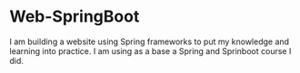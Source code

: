 # Web-SpringBoot
I am building a website using Spring frameworks to put my knowledge and learning into practice. I am using as a base a Spring and Sprinboot course I did.
